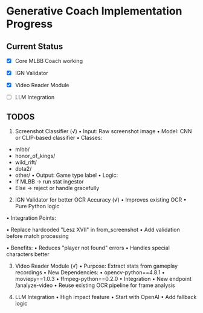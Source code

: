 # Generative Coach Implementation Progress

## Current Status
- [x] Core MLBB Coach working
- [x] IGN Validator
- [x] Video Reader Module
- [ ] LLM Integration


## TODOS
1. Screenshot Classifier (√)
• Input: Raw screenshot image
• Model: CNN or CLIP-based classifier
• Classes:
  - mlbb/
  - honor_of_kings/
  - wild_rift/
  - dota2/
  - other/
• Output: Game type label
• Logic:
  - If MLBB → run stat ingestor
  - Else → reject or handle gracefully

2. IGN Validator for better OCR Accuracy (√)
• Improves existing OCR
• Pure Python logic

• Integration Points:

  • Replace hardcoded "Lesz XVII" in from_screenshot
  • Add validation before match processing

• Benefits:
  • Reduces "player not found" errors
  • Handles special characters better

3. Video Reader Module (√)
• Purpose: Extract stats from gameplay recordings
• New Dependencies:
  • opencv-python==4.8.1
  • moviepy==1.0.3
  • ffmpeg-python==0.2.0
• Integration
  • New endpoint /analyze-video
  • Reuse existing OCR pipeline for frame analysis

4. LLM Integration
• High impact feature
• Start with OpenAI
• Add fallback logic 